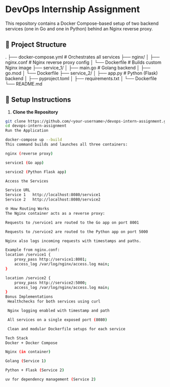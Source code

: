 # DevOps Internship Assignment

This repository contains a Docker Compose-based setup of two backend services (one in Go and one in Python) behind an Nginx reverse proxy.

## 📁 Project Structure
.
├── docker-compose.yml # Orchestrates all services
├── nginx/
│ ├── nginx.conf # Nginx reverse proxy config
│ └── Dockerfile # Builds custom Nginx image
├── service_1/
│ ├── main.go # Golang backend
│ ├── go.mod
│ └── Dockerfile
├── service_2/
│ ├── app.py # Python (Flask) backend
│ ├── pyproject.toml
│ ├── requirements.txt
│ └── Dockerfile
└── README.md


## 🚀 Setup Instructions

1. **Clone the Repository**

```bash
git clone https://github.com/<your-username>/devops-intern-assignment.git
cd devops-intern-assignment
Run the Application

docker-compose up --build
This command builds and launches all three containers:

nginx (reverse proxy)

service1 (Go app)

service2 (Python Flask app)

Access the Services

Service	URL
Service 1	http://localhost:8080/service1
Service 2	http://localhost:8080/service2

🌐 How Routing Works
The Nginx container acts as a reverse proxy:

Requests to /service1 are routed to the Go app on port 8001

Requests to /service2 are routed to the Python app on port 5000

Nginx also logs incoming requests with timestamps and paths.

Example from nginx.conf:
location /service1 {
    proxy_pass http://service1:8001;
    access_log /var/log/nginx/access.log main;
}

location /service2 {
    proxy_pass http://service2:5000;
    access_log /var/log/nginx/access.log main;
}
Bonus Implementations
 Healthchecks for both services using curl

 Nginx logging enabled with timestamp and path

 All services on a single exposed port (8080)

 Clean and modular Dockerfile setups for each service

Tech Stack
Docker + Docker Compose

Nginx (in container)

Golang (Service 1)

Python + Flask (Service 2)

uv for dependency management (Service 2)
